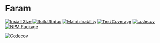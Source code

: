 # Faram
[![Install Size](https://packagephobia.now.sh/badge?p=@togglecorp/faram)](https://packagephobia.now.sh/result?p=@togglecorp/faram@1.1.0) [![Build Status](https://travis-ci.com/toggle-corp/faram.svg?branch=develop)](https://travis-ci.com/toggle-corp/faram) [![Maintainability](https://api.codeclimate.com/v1/badges/5d1ea6f8704bfd03ab01/maintainability)](https://codeclimate.com/github/toggle-corp/faram/maintainability) [![Test Coverage](https://api.codeclimate.com/v1/badges/5d1ea6f8704bfd03ab01/test_coverage)](https://codeclimate.com/github/toggle-corp/faram/test_coverage) [![codecov](https://codecov.io/gh/toggle-corp/faram/branch/develop/graph/badge.svg)](https://codecov.io/gh/toggle-corp/faram) [![NPM Package](https://img.shields.io/npm/v/@togglecorp/faram.svg?style=flat-square)](https://www.npmjs.com/package/@togglecorp/faram)

[![Codecov](https://codecov.io/gh/toggle-corp/faram/branch/develop/graphs/tree.svg)](https://codecov.io/gh/toggle-corp/faram)
